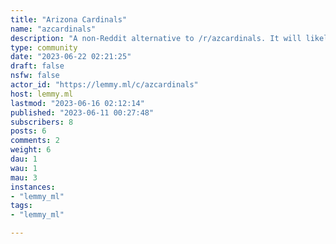 ```yaml
---
title: "Arizona Cardinals" 
name: "azcardinals"
description: "A non-Reddit alternative to /r/azcardinals. It will likely be slow for a while, also I have been on Lemmy for a total of 3 days. Hopefully, this works out. Eventually, I will figure out the banner and sidebar situation if this gains any traction.   Rules:  1) Don't be a dick  2) No Spam  3) Common sense and Lemmy rules apply.   4) Fuck the Steelers."
type: community
date: "2023-06-22 02:21:25"
draft: false
nsfw: false
actor_id: "https://lemmy.ml/c/azcardinals"
host: lemmy.ml
lastmod: "2023-06-16 02:12:14"
published: "2023-06-11 00:27:48"
subscribers: 8
posts: 6
comments: 2
weight: 6
dau: 1
wau: 1
mau: 3
instances:
- "lemmy_ml"
tags: 
- "lemmy_ml"

---
```

